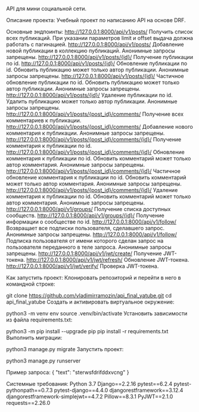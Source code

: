 API для мини социальной сети.

Описание проекта:
Учебный проект по написанию API на основе DRF. 

Основные эндпоинты:
http://127.0.0.1:8000/api/v1/posts/ Получить список всех публикаций. При указании параметров limit и offset выдача должна работать с пагинацией.
http://127.0.0.1:8000/api/v1/posts/ Добавление новой публикации в коллекцию публикаций. Анонимные запросы запрещены.
http://127.0.0.1:8000/api/v1/posts/{id}/ Получение публикации по id.
http://127.0.0.1:8000/api/v1/posts/{id}/  Обновление публикации по id. Обновить публикацию может только автор публикации. Анонимные запросы запрещены.
http://127.0.0.1:8000/api/v1/posts/{id}/ Частичное обновление публикации по id. Обновить публикацию может только автор публикации. Анонимные запросы запрещены.
http://127.0.0.1:8000/api/v1/posts/{id}/ Удаление публикации по id. Удалить публикацию может только автор публикации. Анонимные запросы запрещены.
http://127.0.0.1:8000/api/v1/posts/{post_id}/comments/ Получение всех комментариев к публикации.
http://127.0.0.1:8000/api/v1/posts/{post_id}/comments/ Добавление нового комментария к публикации. Анонимные запросы запрещены.
http://127.0.0.1:8000/api/v1/posts/{post_id}/comments/{id}/ Получение комментария к публикации по id.
http://127.0.0.1:8000/api/v1/posts/{post_id}/comments/{id}/ Обновление комментария к публикации по id. Обновить комментарий может только автор комментария. Анонимные запросы запрещены.
http://127.0.0.1:8000/api/v1/posts/{post_id}/comments/{id}/ Частичное обновление комментария к публикации по id. Обновить комментарий может только автор комментария. Анонимные запросы запрещены.
http://127.0.0.1:8000/api/v1/posts/{post_id}/comments/{id}/ Удаление комментария к публикации по id. Обновить комментарий может только автор комментария. Анонимные запросы запрещены.
http://127.0.0.1:8000/api/v1/groups/ Получение списка доступных сообществ.
http://127.0.0.1:8000/api/v1/groups/{id}/ Получение информации о сообществе по id.
http://127.0.0.1:8000/api/v1/follow/ Возвращает все подписки пользователя, сделавшего запрос. Анонимные запросы запрещены.
http://127.0.0.1:8000/api/v1/follow/ Подписка пользователя от имени которого сделан запрос на пользователя переданного в теле запроса. Анонимные запросы запрещены.
http://127.0.0.1:8000/api/v1/jwt/create/ Получение JWT-токена.
http://127.0.0.1:8000/api/v1/jwt/refresh/ Обновление JWT-токена.
http://127.0.0.1:8000/api/v1/jwt/verify/ Проверка JWT-токена.


Как запустить проект:
Клонировать репозиторий и перейти в него в командной строке:

git clone https://github.com/vladimirramozin/api_final_yatube.git
cd api_final_yatube
Cоздать и активировать виртуальное окружение:

python3 -m venv env
source .venv/bin/activate
Установить зависимости из файла requirements.txt:

python3 -m pip install --upgrade pip
pip install -r requirements.txt
Выполнить миграции:

python3 manage.py migrate
Запустить проект:

python3 manage.py runserver

Пример запроса:
{
"text": "sterwsfdrifddxvcng"
}

Системные требования:
Python 3.7
Django==2.2.16
pytest==6.2.4
pytest-pythonpath==0.7.3
pytest-django==4.4.0
djangorestframework==3.12.4
djangorestframework-simplejwt==4.7.2
Pillow==8.3.1
PyJWT==2.1.0
requests==2.26.0

